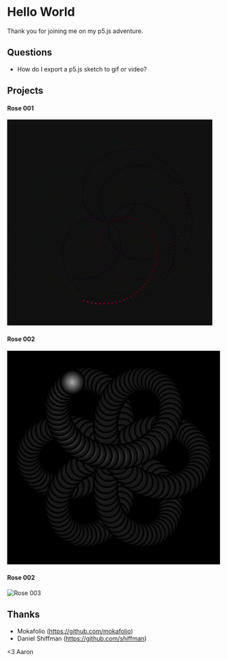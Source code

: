 # Hello World

Thank you for joining me on my p5.js adventure.

## Questions

* How do I export a p5.js sketch to gif or video?

## Projects

#### Rose 001
![Rose 001](/rose_001/rose_001.gif)

#### Rose 002
![Rose 002](/rose_002/rose_002.gif)

#### Rose 002
![Rose 003](/rose_003/rose_003.gif)

## Thanks

* Mokafolio (https://github.com/mokafolio)
* Daniel Shiffman (https://github.com/shiffman)

<3 Aaron